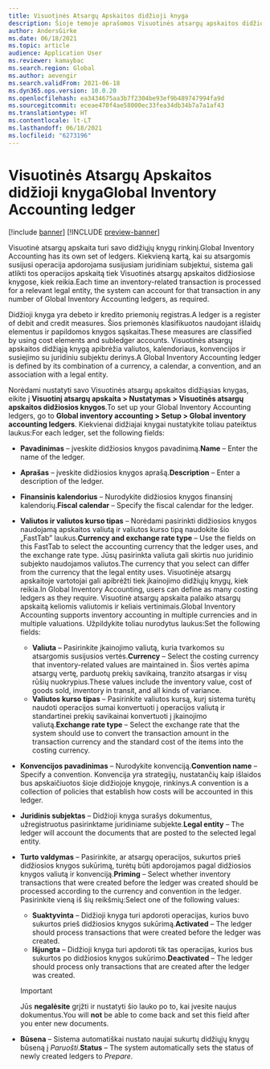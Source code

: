 ```yaml
---
title: Visuotinės Atsargų Apskaitos didžioji knyga
description: Šioje temoje aprašomos Visuotinės atsargų apskaitos didžiosios knygos, kurias apibrėžia valiutos, kalendoriaus, konvencijos ir susiejimo su juridiniu subjektu derinys.
author: AndersGirke
ms.date: 06/18/2021
ms.topic: article
audience: Application User
ms.reviewer: kamaybac
ms.search.region: Global
ms.author: aevengir
ms.search.validFrom: 2021-06-18
ms.dyn365.ops.version: 10.0.20
ms.openlocfilehash: ea3434675aa3b7f2304be93ef9b489747994fa9d
ms.sourcegitcommit: eceae470f4ae58000ec33fea34db34b7a7a1af43
ms.translationtype: HT
ms.contentlocale: lt-LT
ms.lasthandoff: 06/18/2021
ms.locfileid: "6273196"
---
```

# <a name="global-inventory-accounting-ledger"></a><span data-ttu-id="3bf9f-103">Visuotinės Atsargų Apskaitos didžioji knyga</span><span class="sxs-lookup"><span data-stu-id="3bf9f-103">Global Inventory Accounting ledger</span></span>

[!include [banner](../includes/banner.md)]
[!INCLUDE [preview-banner](../includes/preview-banner.md)]

<span data-ttu-id="3bf9f-104">Visuotinė atsargų apskaita turi savo didžiųjų knygų rinkinį.</span><span class="sxs-lookup"><span data-stu-id="3bf9f-104">Global Inventory Accounting has its own set of ledgers.</span></span> <span data-ttu-id="3bf9f-105">Kiekvieną kartą, kai su atsargomis susijusi operacija apdorojama susijusiam juridiniam subjektui, sistema gali atlikti tos operacijos apskaitą tiek Visuotinės atsargų apskaitos didžiosiose knygose, kiek reikia.</span><span class="sxs-lookup"><span data-stu-id="3bf9f-105">Each time an inventory-related transaction is processed for a relevant legal entity, the system can account for that transaction in any number of Global Inventory Accounting ledgers, as required.</span></span>

<span data-ttu-id="3bf9f-106">Didžioji knyga yra debeto ir kredito priemonių registras.</span><span class="sxs-lookup"><span data-stu-id="3bf9f-106">A ledger is a register of debit and credit measures.</span></span> <span data-ttu-id="3bf9f-107">Šios priemonės klasifikuotos naudojant išlaidų elementus ir papildomos knygos sąskaitas.</span><span class="sxs-lookup"><span data-stu-id="3bf9f-107">These measures are classified by using cost elements and subledger accounts.</span></span> <span data-ttu-id="3bf9f-108">Visuotinės atsargų apskaitos didžiąją knygą apibrėžia valiutos, kalendoriaus, konvencijos ir susiejimo su juridiniu subjektu derinys.</span><span class="sxs-lookup"><span data-stu-id="3bf9f-108">A Global Inventory Accounting ledger is defined by its combination of a currency, a calendar, a convention, and an association with a legal entity.</span></span>

<span data-ttu-id="3bf9f-109">Norėdami nustatyti savo Visuotinės atsargų apskaitos didžiąsias knygas, eikite į **Visuotinį atsargų apskaita \> Nustatymas \> Visuotinės atsargų apskaitos didžiosios knygos**.</span><span class="sxs-lookup"><span data-stu-id="3bf9f-109">To set up your Global Inventory Accounting ledgers, go to **Global inventory accounting \> Setup \> Global inventory accounting ledgers**.</span></span> <span data-ttu-id="3bf9f-110">Kiekvienai didžiajai knygai nustatykite toliau pateiktus laukus:</span><span class="sxs-lookup"><span data-stu-id="3bf9f-110">For each ledger, set the following fields:</span></span>

- <span data-ttu-id="3bf9f-111">**Pavadinimas** – įveskite didžiosios knygos pavadinimą.</span><span class="sxs-lookup"><span data-stu-id="3bf9f-111">**Name** – Enter the name of the ledger.</span></span>
- <span data-ttu-id="3bf9f-112">**Aprašas** – įveskite didžiosios knygos aprašą.</span><span class="sxs-lookup"><span data-stu-id="3bf9f-112">**Description** – Enter a description of the ledger.</span></span>
- <span data-ttu-id="3bf9f-113">**Finansinis kalendorius** – Nurodykite didžiosios knygos finansinį kalendorių.</span><span class="sxs-lookup"><span data-stu-id="3bf9f-113">**Fiscal calendar** – Specify the fiscal calendar for the ledger.</span></span>
- <span data-ttu-id="3bf9f-114">**Valiutos ir valiutos kurso tipas** – Norėdami pasirinkti didžiosios knygos naudojamą apskaitos valiutą ir valiutos kurso tipą naudokite šio „FastTab” laukus.</span><span class="sxs-lookup"><span data-stu-id="3bf9f-114">**Currency and exchange rate type** – Use the fields on this FastTab to select the accounting currency that the ledger uses, and the exchange rate type.</span></span> <span data-ttu-id="3bf9f-115">Jūsų pasirinkta valiuta gali skirtis nuo juridinio subjekto naudojamos valiutos.</span><span class="sxs-lookup"><span data-stu-id="3bf9f-115">The currency that you select can differ from the currency that the legal entity uses.</span></span> <span data-ttu-id="3bf9f-116">Visuotinėje atsargų apskaitoje vartotojai gali apibrėžti tiek įkainojimo didžiųjų knygų, kiek reikia.</span><span class="sxs-lookup"><span data-stu-id="3bf9f-116">In Global Inventory Accounting, users can define as many costing ledgers as they require.</span></span> <span data-ttu-id="3bf9f-117">Visuotinė atsargų apskaita palaiko atsargų apskaitą keliomis valiutomis ir keliais vertinimais.</span><span class="sxs-lookup"><span data-stu-id="3bf9f-117">Global Inventory Accounting supports inventory accounting in multiple currencies and in multiple valuations.</span></span> <span data-ttu-id="3bf9f-118">Užpildykite toliau nurodytus laukus:</span><span class="sxs-lookup"><span data-stu-id="3bf9f-118">Set the following fields:</span></span>

    - <span data-ttu-id="3bf9f-119">**Valiuta** – Pasirinkite įkainojimo valiutą, kuria tvarkomos su atsargomis susijusios vertės.</span><span class="sxs-lookup"><span data-stu-id="3bf9f-119">**Currency** – Select the costing currency that inventory-related values are maintained in.</span></span> <span data-ttu-id="3bf9f-120">Šios vertės apima atsargų vertę, parduotų prekių savikainą, tranzito atsargas ir visų rūšių nuokrypius.</span><span class="sxs-lookup"><span data-stu-id="3bf9f-120">These values include the inventory value, cost of goods sold, inventory in transit, and all kinds of variance.</span></span>
    - <span data-ttu-id="3bf9f-121">**Valiutos kurso tipas** – Pasirinkite valiutos kursą, kurį sistema turėtų naudoti operacijos sumai konvertuoti į operacijos valiutą ir standartinei prekių savikainai konvertuoti į įkainojimo valiutą.</span><span class="sxs-lookup"><span data-stu-id="3bf9f-121">**Exchange rate type** – Select the exchange rate that the system should use to convert the transaction amount in the transaction currency and the standard cost of the items into the costing currency.</span></span>

- <span data-ttu-id="3bf9f-122">**Konvencijos pavadinimas** – Nurodykite konvenciją.</span><span class="sxs-lookup"><span data-stu-id="3bf9f-122">**Convention name** – Specify a convention.</span></span> <span data-ttu-id="3bf9f-123">Konvencija yra strategijų, nustatančių kaip išlaidos bus apskaičiuotos šioje didžiojoje knygoje, rinkinys.</span><span class="sxs-lookup"><span data-stu-id="3bf9f-123">A convention is a collection of policies that establish how costs will be accounted in this ledger.</span></span>
- <span data-ttu-id="3bf9f-124">**Juridinis subjektas** – Didžioji knyga surašys dokumentus, užregistruotus pasirinktame juridiniame subjekte.</span><span class="sxs-lookup"><span data-stu-id="3bf9f-124">**Legal entity** – The ledger will account the documents that are posted to the selected legal entity.</span></span>
- <span data-ttu-id="3bf9f-125">**Turto valdymas** – Pasirinkite, ar atsargų operacijos, sukurtos prieš didžiosios knygos sukūrimą, turėtų būti apdorojamos pagal didžiosios knygos valiutą ir konvenciją.</span><span class="sxs-lookup"><span data-stu-id="3bf9f-125">**Priming** – Select whether inventory transactions that were created before the ledger was created should be processed according to the currency and convention in the ledger.</span></span> <span data-ttu-id="3bf9f-126">Pasirinkite vieną iš šių reikšmių:</span><span class="sxs-lookup"><span data-stu-id="3bf9f-126">Select one of the following values:</span></span>

    - <span data-ttu-id="3bf9f-127">**Suaktyvinta** – Didžioji knyga turi apdoroti operacijas, kurios buvo sukurtos prieš didžiosios knygos sukūrimą.</span><span class="sxs-lookup"><span data-stu-id="3bf9f-127">**Activated** – The ledger should process transactions that were created before the ledger was created.</span></span>
    - <span data-ttu-id="3bf9f-128">**Išjungta** – Didžioji knyga turi apdoroti tik tas operacijas, kurios bus sukurtos po didžiosios knygos sukūrimo.</span><span class="sxs-lookup"><span data-stu-id="3bf9f-128">**Deactivated** – The ledger should process only transactions that are created after the ledger was created.</span></span>

    > [!IMPORTANT]
    > <span data-ttu-id="3bf9f-129">Jūs **negalėsite** grįžti ir nustatyti šio lauko po to, kai įvesite naujus dokumentus.</span><span class="sxs-lookup"><span data-stu-id="3bf9f-129">You will **not** be able to come back and set this field after you enter new documents.</span></span>

- <span data-ttu-id="3bf9f-130">**Būsena** – Sistema automatiškai nustato naujai sukurtų didžiųjų knygų būseną į *Paruošti*.</span><span class="sxs-lookup"><span data-stu-id="3bf9f-130">**Status** – The system automatically sets the status of newly created ledgers to *Prepare*.</span></span>
